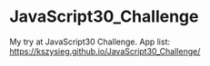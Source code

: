 # JavaScript30_Challenge
My try at JavaScript30 Challenge. App list: https://kszysieg.github.io/JavaScript30_Challenge/
